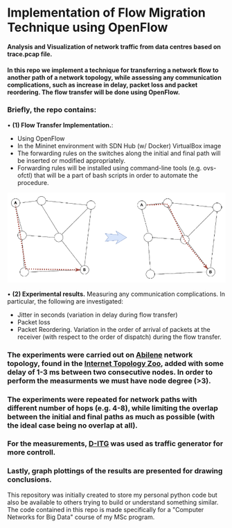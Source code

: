 # Implementation of Flow Migration Technique using OpenFlow
**Analysis and Visualization of network traffic from data centres based on trace.pcap file.**

#### In this repo we implement a technique for transferring a network flow to another path of a network topology, while assessing any communication complications, such as increase in delay, packet loss and packet reordering. The flow transfer will  be done using OpenFlow.

### Briefly, the repo contains:

• **(1) Flow Transfer Implementation.**:
- Using OpenFlow
- In the Mininet environment with SDN Hub (w/ Docker) VirtualBox image
- The forwarding rules on the switches along the initial and final path will be inserted or modified appropriately.
- Forwarding rules will be installed using command-line tools (e.g. ovs-ofctl) that will be a part of bash scripts in order to automate the procedure.

![](https://raw.githubusercontent.com/christakakis/open-flow_migration/main/05.%20Docs/FlowMigrationExample.png)
  
• **(2) Experimental results.** Measuring any communication complications. In particular, the following are investigated:
- Jitter in seconds (variation in delay during flow transfer)
- Packet loss
- Packet Reordering. Variation in the order of arrival of packets at the receiver (with respect to the order of dispatch) during the flow transfer.

### The experiments were carried out on [Abilene](http://www.topology-zoo.org/files/Abilene.gml) network topology, found in the [Internet Topology Zoo](http://www.topology-zoo.org/dataset.html), added with some delay of 1-3 ms between two consecutive nodes. In order to perform the measurments we must have node degree (>3).

### The experiments were repeated for network paths with different number of hops (e.g. 4-8), while limiting the overlap between the initial and final paths as much as possible (with the ideal case being no overlap at all). 

### For the measurements, [D-ITG](https://traffic.comics.unina.it/software/ITG/) was used as traffic generator for more controll.

### Lastly, graph plottings of the results are presented for drawing conclusions.

This repository was initially created to store my personal python code but also be available to others trying to build or understand something similar.
The code contained in this repo is made specifically for a "Computer Networks for Big Data" course of my MSc program.
